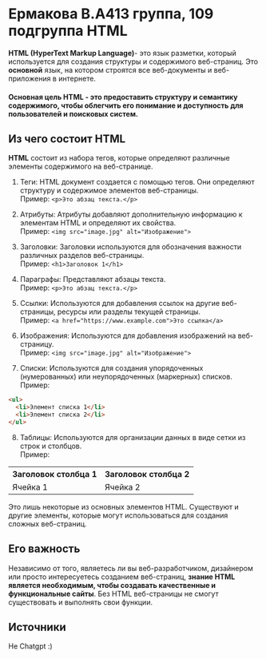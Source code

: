 # Ермакова В.А413 группа, 109 подгруппа HTML

**HTML (HyperText Markup Language)**- это язык разметки, который используется для создания структуры и содержимого веб-страниц. 
Это **основной** язык, на котором строятся все веб-документы и веб-приложения в интернете.

#### Основная цель HTML - это предоставить структуру и семантику содержимого, чтобы облегчить его понимание и доступность для пользователей и поисковых систем.

## Из чего состоит HTML

**HTML** состоит из набора тегов, которые определяют различные элементы содержимого на веб-странице.
1. Теги: HTML документ создается с помощью тегов. Они определяют структуру и содержимое элементов веб-страницы.  
Пример: `<p>Это абзац текста.</p>`  
  
2. Атрибуты: Атрибуты добавляют дополнительную информацию к элементам HTML и определяют их свойства.  
Пример: `<img src="image.jpg" alt="Изображение">`  
  
3. Заголовки: Заголовки используются для обозначения важности различных разделов веб-страницы.  
Пример: `<h1>Заголовок 1</h1>`  
  
4. Параграфы: Представляют абзацы текста.  
Пример: `<p>Это абзац текста.</p>`  
  
5. Ссылки: Используются для добавления ссылок на другие веб-страницы, ресурсы или разделы текущей страницы.  
Пример: `<a href="https://www.example.com">Это ссылка</a>`
6. Изображения: Используются для добавления изображений на веб-страницу.  
Пример: `<img src="image.jpg" alt="Изображение">`  
  
7. Списки: Используются для создания упорядоченных (нумерованных) или неупорядоченных (маркерных) списков.  
Пример:  

```html
<ul>
  <li>Элемент списка 1</li>
  <li>Элемент списка 2</li>
</ul>
```

  
8. Таблицы: Используются для организации данных в виде сетки из строк и столбцов.  
Пример:  

<table>
  <tr>
    <th>Заголовок столбца 1</th>
    <th>Заголовок столбца 2</th>
  </tr>
  <tr>
    <td>Ячейка 1</td>
    <td>Ячейка 2</td>
  </tr>
</table>

  
Это лишь некоторые из основных элементов HTML. 
Существуют и другие элементы, которые могут использоваться для создания сложных веб-страниц.

## Его важность

Независимо от того, являетесь ли вы веб-разработчиком, дизайнером или просто интересуетесь созданием веб-страниц, **знание HTML является необходимым, чтобы создавать качественные и функциональные сайты**.
 Без HTML веб-страницы не смогут существовать и выполнять свои функции.


## Источники
Не Chatgpt :)

